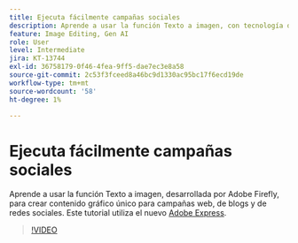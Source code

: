 ```yaml
---
title: Ejecuta fácilmente campañas sociales
description: Aprende a usar la función Texto a imagen, con tecnología de Adobe Firefly, para crear contenido gráfico único para campañas web, de blogs y sociales
feature: Image Editing, Gen AI
role: User
level: Intermediate
jira: KT-13744
exl-id: 36758179-0f46-4fea-9ff5-dae7ec3e8a58
source-git-commit: 2c53f3fceed8a46bc9d1330ac95bc17f6ecd19de
workflow-type: tm+mt
source-wordcount: '58'
ht-degree: 1%

---
```


# Ejecuta fácilmente campañas sociales

Aprende a usar la función Texto a imagen, desarrollada por Adobe Firefly, para crear contenido gráfico único para campañas web, de blogs y de redes sociales. Este tutorial utiliza el nuevo [Adobe Express](https://www.adobe.com/express/).

>[!VIDEO](https://video.tv.adobe.com/v/3422408?quality=12&learn=on&hidetitle=true)
